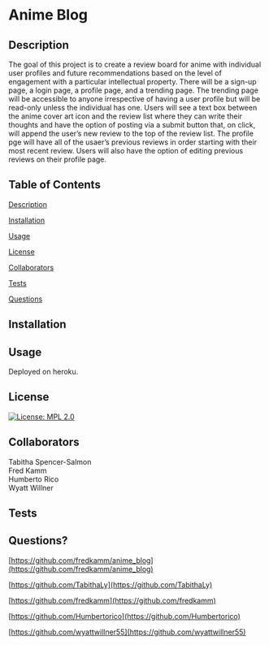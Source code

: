 # Anime Blog
    
## Description
    
The goal of this project is to create a review board for anime with individual user profiles and future recommendations based on the level of engagement with a particular intellectual property. There will be a sign-up page, a login page, a profile page, and a trending page. The trending page will be accessible to anyone irrespective of having a user profile but will be read-only unless the individual has one. Users will see a text box between the anime cover art icon and the review list where they can write their thoughts and have the option of posting via a submit button that, on click, will append the user’s new review to the top of the review list. The profile pge will have all of the usaer’s previous reviews in order starting with their most recent review. Users will also have the option of editing previous reviews on their profile page.
    
## Table of Contents

[Description](#description)

[Installation](#installation)

[Usage](#usage)

[License](#license)

[Collaborators](#collaborators)

[Tests](#tests)

[Questions](#questions)


## Installation


    
## Usage
    
Deployed on heroku.
    
## License 

[![License: MPL 2.0](https://img.shields.io/badge/License-MPL_2.0-brightgreen.svg)](https://opensource.org/licenses/MPL-2.0)

## Collaborators

Tabitha Spencer-Salmon <br/>
Fred Kamm <br/>
Humberto Rico <br/>
Wyatt Willner <br/>
    
## Tests


    
## Questions?

[https://github.com/fredkamm/anime_blog](https://github.com/fredkamm/anime_blog)

[https://github.com/TabithaLy](https://github.com/TabithaLy)

[https://github.com/fredkamm](https://github.com/fredkamm)

[https://github.com/Humbertorico](https://github.com/Humbertorico)

[https://github.com/wyattwillner55](https://github.com/wyattwillner55)